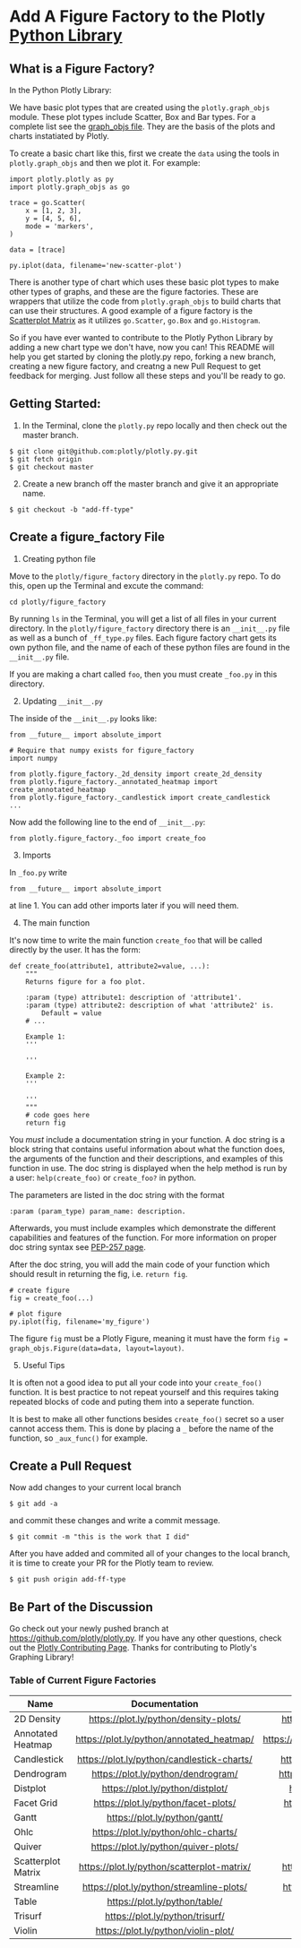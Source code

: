 # Add A Figure Factory to the Plotly [Python Library](https://plot.ly/python/)

## What is a Figure Factory?
In the Python Plotly Library:

We have basic plot types that are created using the `plotly.graph_objs` module.
These plot types include Scatter, Box and Bar types. For a complete list see the [graph_objs file](https://github.com/plotly/plotly.py/blob/master/plotly/graph_objs/graph_objs.py). They are the basis of the plots and charts instatiated by Plotly.

To create a basic chart like this, first we create the `data` using the tools in `plotly.graph_objs` and then we plot it. For example:

```
import plotly.plotly as py
import plotly.graph_objs as go

trace = go.Scatter(
    x = [1, 2, 3],
    y = [4, 5, 6],
    mode = 'markers',
)

data = [trace]

py.iplot(data, filename='new-scatter-plot')
```

There is another type of chart which uses these basic plot types to make other types of graphs, and these are the figure factories. These are wrappers that utilize the code from `plotly.graph_objs` to build charts that can use their structures. A good example of a figure factory is the [Scatterplot Matrix](https://plot.ly/python/scatterplot-matrix/) as it utilizes `go.Scatter`, `go.Box` and `go.Histogram`.

So if you have ever wanted to contribute to the Plotly Python Library by adding a new chart type we don't have, now you can! This README will help you get started by cloning the plotly.py repo, forking a new branch, creating a new figure factory, and creatng a new Pull Request to get feedback for merging. Just follow all these steps and you'll be ready to go.

## Getting Started:
1. In the Terminal, clone the `plotly.py` repo locally and then check out the master branch.

```
$ git clone git@github.com:plotly/plotly.py.git
$ git fetch origin
$ git checkout master
```

2. Create a new branch off the master branch and give it an appropriate name.

```
$ git checkout -b "add-ff-type"
```

## Create a figure_factory File
1. Creating python file

Move to the `plotly/figure_factory` directory in the `plotly.py` repo. To do this, open up the Terminal and excute the command:

```
cd plotly/figure_factory
```

By running `ls` in the Terminal, you will get a list of all files in your current directory. In the `plotly/figure_factory` directory there is an `__init__.py` file as well as a bunch of `_ff_type.py` files. Each figure factory chart gets its own python file, and the name of each of these python files are found in the `__init__.py` file.

If you are making a chart called `foo`, then you must create `_foo.py` in this directory.


2. Updating `__init__.py`

The inside of the `__init__.py` looks like:

```
from __future__ import absolute_import

# Require that numpy exists for figure_factory
import numpy

from plotly.figure_factory._2d_density import create_2d_density
from plotly.figure_factory._annotated_heatmap import create_annotated_heatmap
from plotly.figure_factory._candlestick import create_candlestick
...
```

Now add the following line to the end of `__init__.py`:

```
from plotly.figure_factory._foo import create_foo
```

3. Imports

In `_foo.py` write

```
from __future__ import absolute_import
```

at line 1. You can add other imports later if you will need them.

4. The main function

It's now time to write the main function `create_foo` that will be called directly by the user. It has the form:

```
def create_foo(attribute1, attribute2=value, ...):
    """
    Returns figure for a foo plot.

    :param (type) attribute1: description of 'attribute1'.
    :param (type) attribute2: description of what 'attribute2' is.
        Default = value
    # ...
    
    Example 1:
    '''
    
    '''
    
    Example 2:
    '''
    
    '''
    """
    # code goes here
    return fig
```

You _must_ include a documentation string in your function. A doc string is a block string that contains useful information about what the function does, the arguments of the function and their descriptions, and examples of this function in use. The doc string is displayed when the help method is run by a user: `help(create_foo)` or `create_foo?` in python.

The parameters are listed in the doc string with the format
```
:param (param_type) param_name: description.
```
Afterwards, you must include examples which demonstrate the different capabilities and features of the function. For more information on proper doc string syntax see [PEP-257 page](https://www.python.org/dev/peps/pep-0257/).

After the doc string, you will add the main code of your function which should result in returning the fig, i.e. `return fig`.

```
# create figure
fig = create_foo(...)

# plot figure
py.iplot(fig, filename='my_figure')
```

The figure `fig` must be a Plotly Figure, meaning it must have the form `fig = graph_objs.Figure(data=data, layout=layout)`.

5. Useful Tips

It is often not a good idea to put all your code into your `create_foo()` function. It is best practice to not repeat yourself and this requires taking repeated blocks of code and puting them into a seperate function.

It is best to make all other functions besides `create_foo()` secret so a user cannot access them. This is done by placing a `_` before the name of the function, so `_aux_func()` for example.


## Create a Pull Request

Now add changes to your current local branch

```
$ git add -a
```

and commit these changes and write a commit message.

```
$ git commit -m "this is the work that I did"
```

After you have added and commited all of your changes to the local branch, it is time to create your PR for the Plotly team to review.

```
$ git push origin add-ff-type
```

## Be Part of the Discussion

Go check out your newly pushed branch at https://github.com/plotly/plotly.py. If you have any other questions, check out the [Plotly Contributing Page](https://github.com/plotly/plotly.py/blob/master/contributing.md). Thanks for contributing to Plotly's Graphing Library!

### Table of Current Figure Factories
| Name              | Documentation                             | In GitHub     |
| ------------------|:-----------------------------------------:| :---------:   |
| 2D Density        | https://plot.ly/python/density-plots/     |https://github.com/plotly/plotly.py/blob/master/plotly/figure_factory/_2d_density.py|
| Annotated Heatmap | https://plot.ly/python/annotated_heatmap/ |https://github.com/plotly/plotly.py/blob/master/plotly/figure_factory/_annotated_heatmap.py|
| Candlestick       | https://plot.ly/python/candlestick-charts/|https://github.com/plotly/plotly.py/blob/master/plotly/figure_factory/_candlestick.py|
| Dendrogram        | https://plot.ly/python/dendrogram/        |https://github.com/plotly/plotly.py/blob/master/plotly/figure_factory/_dendrogram.py|
| Distplot          | https://plot.ly/python/distplot/          |https://github.com/plotly/plotly.py/blob/master/plotly/figure_factory/_distplot.py|
| Facet Grid        | https://plot.ly/python/facet-plots/       |https://github.com/plotly/plotly.py/blob/master/plotly/figure_factory/_facet_grid.py|
| Gantt             | https://plot.ly/python/gantt/             |https://github.com/plotly/plotly.py/blob/master/plotly/figure_factory/_gantt.py|
| Ohlc              | https://plot.ly/python/ohlc-charts/       |https://github.com/plotly/plotly.py/blob/master/plotly/figure_factory/_ohlc.py|
| Quiver            | https://plot.ly/python/quiver-plots/      |https://github.com/plotly/plotly.py/blob/master/plotly/figure_factory/_quiver.py|
| Scatterplot Matrix| https://plot.ly/python/scatterplot-matrix/|https://github.com/plotly/plotly.py/blob/master/plotly/figure_factory/_scatterplot.py|
| Streamline        | https://plot.ly/python/streamline-plots/  |https://github.com/plotly/plotly.py/blob/master/plotly/figure_factory/_streamline.py|
| Table             | https://plot.ly/python/table/             |https://github.com/plotly/plotly.py/blob/master/plotly/figure_factory/_table.py|
| Trisurf           | https://plot.ly/python/trisurf/           |https://github.com/plotly/plotly.py/blob/master/plotly/figure_factory/_trisurf.py|
| Violin            | https://plot.ly/python/violin-plot/       |https://github.com/plotly/plotly.py/blob/master/plotly/figure_factory/_violin.py|

